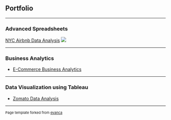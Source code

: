 ## Portfolio

---

### Advanced Spreadsheets 

[NYC Airbnb Data Analysis](/sample_page)
<img src="images/dummy_thumbnail.jpg?raw=true"/>

---

### Business Analytics

- [E-Commerce Business Analytics](http://example.com/)

---

### Data Visualization using Tableau

- [Zomato Data Analysis](http://example.com/)


---
<p style="font-size:11px">Page template forked from <a href="https://github.com/evanca/quick-portfolio">evanca</a></p>
<!-- Remove above link if you don't want to attibute -->
